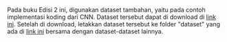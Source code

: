 Pada buku Edisi 2 ini, digunakan dataset tambahan, yaitu pada contoh implementasi koding dari CNN. Dataset tersebut dapat di download di [link ini](https://drive.google.com/file/d/12hVTTJ705qJwQyfXLbcX63wl2fL1iRJ9/view?usp=sharing). Setelah di download, letakkan dataset tersebut ke folder "dataset" yang ada di [link ini](https://github.com/ardianumam/Data-Mining-and-Big-Data-Analytics-Book/tree/master/dataset) bersama dengan dataset-dataset lainnya.
